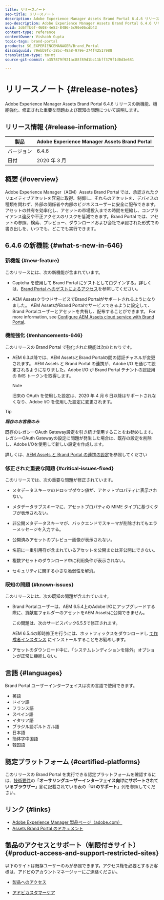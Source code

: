```yaml
---
title: リリースノート
seo-title: リリースノート
description: Adobe Experience Manager Assets Brand Portal 6.4.6 リリースの新機能、機能強化、修正された重要な問題および既知の問題について説明します。
seo-description: Adobe Experience Manager Assets Brand Portal 6.4.6 リリースの機能強化、修正された重要な問題および既知の問題について説明します。
uuid: 3d6ffb6f-4608-4e83-8486-5c90e06cdb43
content-type: reference
contentOwner: Vishabh Gupta
topic-tags: brand-portal
products: SG_EXPERIENCEMANAGER/Brand_Portal
discoiquuid: 79ebb9fc-385c-48a8-979e-374f42517988
translation-type: tm+mt
source-git-commit: a357879f921ac88f89d1bc11bff379f1d0d3e681

---
```



# リリースノート {#release-notes}

Adobe Experience Manager Assets Brand Portal 6.4.6 リリースの新機能、機能強化、修正された重要な問題および既知の問題について説明します。

## リリース情報 {#release-information}

| 製品 | Adobe Experience Manager Assets Brand Portal |
|---|---|
| バージョン | 6.4.6 |
| 日付 | 2020 年 3 月 |

## 概要 {#overview}

Adobe Experience Manager（AEM）Assets Brand Portal では、承認されたクリエイティブアセットを容易に取得、制御し、それらのアセットを、デバイスの種類を問わず、外部の関係者や内部のビジネスユーザーに安全に配布できます。アセットの共有を効率化し、アセットの市場投入までの時間を短縮し、コンプライアンス違反や不正アクセスのリスクを低減できます。Brand Portal では、アセットの参照、検索、プレビュー、ダウンロードおよび会社で承認された形式での書き出しを、いつでも、どこでも実行できます。

## 6.4.6 の新機能 {#what-s-new-in-646}

### 新機能 {#new-feature}

このリリースには、次の新機能が含まれています。

* Captcha を使用して Brand Portal にゲストとしてログインする。詳しくは、[Brand Portal へのゲストによるアクセス](../using/guest-access.md)を参照してください。

* AEM AssetsクラウドサービスでBrand Portalがサポートされるようになりました。 AEM AssetsがBrand Portalでサービスできるように設定して、Brand Portalユーザーとアセットを共有し、配布することができます。
For more information, see [Configure AEM Assets cloud service with Brand Portal](https://docs.adobe.com/content/help/en/experience-manager-cloud-service/assets/brandportal/configure-aem-assets-with-brand-portal.html).

### 機能強化 {#enhancements-646}

このリリースの Brand Portal で強化された機能は次のとおりです。

* AEM 6.3以降では、AEM AssetsとBrand Portalの間の認証チャネルが変更されます。 AEM Assets と Brand Portal の連携が、Adobe I/O を通じて設定されるようになりました。Adobe I/O が Brand Portal テナントの認証用の IMS トークンを取得します。

   >[!NOTE]
   >
   >旧来の OAuth を使用した設定は、2020 年 4 月 6 日以降はサポートされなくなり、Adobe I/O を使用した設定に変更されます。


>[!TIP]
>
>***既存のお客様のみ***
>
>既存のレガシーOAuth Gateway設定を引き続き使用することをお勧めします。 レガシーOAuth Gatewayの設定に問題が発生した場合は、既存の設定を削除し、Adobe I/Oを使用して新しい設定を作成します。


詳しくは、[AEM Assets と Brand Portal の連携の設定](configure-aem-assets-with-brand-portal.md)を参照してください

### 修正された重要な問題 {#critical-issues-fixed}

このリリースでは、次の重要な問題が修正されています。

* メタデータスキーマのドロップダウン値が、アセットプロパティに表示されない。

* メタデータサブスキーマに、アセットプロパティの MIME タイプに基づくタブが表示されない。

* 非公開メタデータスキーマが、バックエンドでスキーマが削除されてもエラーメッセージを入力する。

* 公開済みアセットのプレビュー画像が表示されない。

* 名前に一重引用符が含まれているアセットを公開または非公開にできない。

* 複数アセットのダウンロード中に利用条件が表示されない。

* セキュリティに関する小さな脆弱性を解消。

### 既知の問題 {#known-issues}

このリリースには、次の既知の問題が含まれています。

* Brand Portalユーザーは、AEM 6.5.4上のAdobe I/Oにアップグレードする際に、貢献度フォルダーのアセットをAEM Assetsに公開できません。

   この問題は、次のサービスパック6.5.5で修正されます。

   AEM 6.5.4の即時修正を行うには、ホットフィックスをダウンロードし [て作成者インスタンス](https://www.adobeaemcloud.com/content/marketplace/marketplaceProxy.html?packagePath=/content/companies/public/adobe/packages/cq650/hotfix/cq-6.5.0-hotfix-33041) にインストールすることをお勧めします。

* アセットのダウンロード中に、「システムレンディションを除外」オプションが正常に機能しない。


## 言語 {#languages}

Brand Portal ユーザーインターフェイスは次の言語で使用できます。

* 英語
* ドイツ語
* フランス語
* スペイン語
* イタリア語
* ブラジル語ポルトガル語
* 日本語
* 簡体字中国語
* 韓国語

## 認定プラットフォーム {#certified-platforms}

このリリースの Brand Portal を実行できる認定プラットフォームを確認するには、[技術要件](https://helpx.adobe.com/jp/experience-manager/6-4/sites/deploying/using/technical-requirements.html)の「**オーサリングユーザーインターフェイス向けにサポートされているブラウザー**」節に記載されている表の「**UI のサポート**」列を参照してください。

## リンク {#links}

* [Adobe Experience Manager 製品ページ（adobe.com）](http://www.adobe.com/jp/marketing-cloud/experience-manager.html)
* [Assets Brand Portal のドキュメント](https://helpx.adobe.com/jp/experience-manager/brand-portal/user-guide.html)

## 製品のアクセスとサポート（制限付きサイト）{#product-access-and-support-restricted-sites}

以下のサイトは既存ユーザーのみが参照できます。アクセス権を必要とするお客様は、アドビのアカウントマネージャーにご連絡ください。

* [](https://daycare.day.com) [製品へのアクセス](https://login.marketing.adobe.com)

* [アドビカスタマーケア](https://helpx.adobe.com/jp/contact.html)
